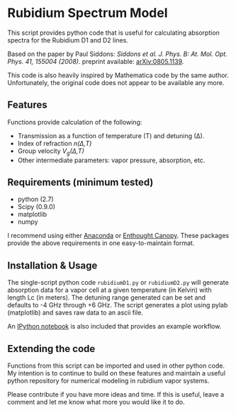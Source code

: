 # Rubidium Spectrum Model
This script provides python code that is useful for calculating absorption spectra for the Rubidium D1 and D2 lines.

Based on the paper by Paul Siddons:
*Siddons et al. J. Phys. B: At. Mol. Opt. Phys. 41, 155004 (2008).*
preprint available: [arXiv:0805.1139](http://arxiv.org/abs/0805.1139).

This code is also heavily inspired by Mathematica code by the same author. Unfortunately, the original code does not appear to be available any more.


## Features
Functions provide calculation of the following:
 - Transmission as a function of temperature (T) and detuning (∆).
 - Index of refraction *n(∆,T)*
 - Group velocity *V<sub>g</sub>(∆,T)*
 - Other intermediate parameters: vapor pressure, absorption, etc.

## Requirements (minimum tested)

 - python (2.7)
 - Scipy (0.9.0)
 - matplotlib 
 - numpy

I recommend using either [Anaconda](https://store.continuum.io/cshop/anaconda/) or [Enthought Canopy](https://store.enthought.com). These packages provide the above requirements in one easy-to-maintain format.

## Installation & Usage

The single-script python code `rubidiumD1.py` or `rubidiumD2.py` will generate absorption data for a vapor cell at a given temperature (in Kelvin) with length Lc (in meters). The detuning range generated can be set and defaults to -4 GHz through +6 GHz. The script generates a plot using pylab (matplotlib) and saves raw data to an ascii file.

An [IPython notebook](http://nbviewer.ipython.org/github/DawesLab/rubidium/blob/master/Rubidium%20Vapor.ipynb) is also included that provides an example workflow.

## Extending the code

Functions from this script can be imported and used in other python code. My intention is to continue to build on these features and maintain a useful python repository for numerical modeling in rubidium vapor systems.

Please contribute if you have more ideas and time. If this is useful, leave a comment and let me know what more you would like it to do.
